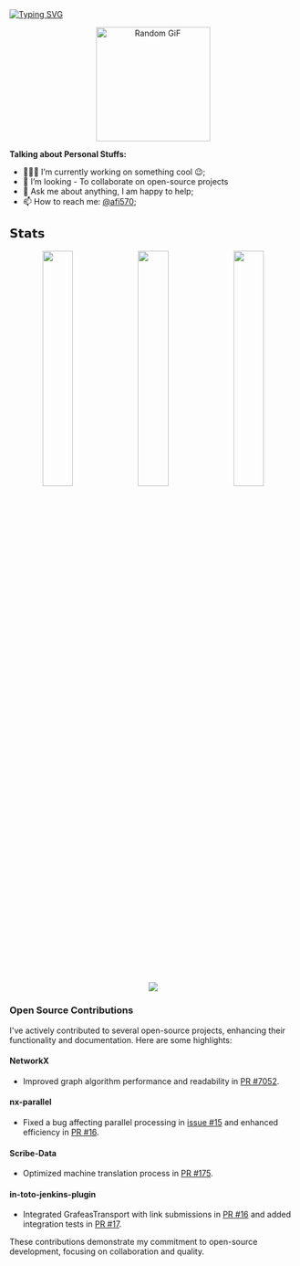 
<a href="https://github.com/drkostas">
    <img src="https://readme-typing-svg.demolab.com?font=Georgia&size=18&duration=2000&pause=100&multiline=true&width=500&height=80&lines=Hello+I'm+Asif;+%7C+Open+source+%7C+Contributor+From+Bangladesh;CLI+%7C+API+%7C+Bots+%7C+Docker++%7C+UI" alt="Typing SVG" />
</a>
<br/>
  
<p align="center">
  <img height="200" src="https://github-readme-utils.vercel.app/api/gif/anime" alt="Random GiF">
</p>
 
**Talking about Personal Stuffs:**

- 👨🏽‍💻 I’m currently working on something cool :wink:;
- 🌱 I’m looking - To collaborate on open-source projects
- 💬 Ask me about anything, I am happy to help;
- 📫 How to reach me: [@afi570](muhamadasif570@gmail.com);

## 𝗦𝘁𝗮𝘁𝘀
<div align="center" > 
<div>
<img src="http://github-profile-summary-cards.vercel.app/api/cards/stats?username=axif0&theme=github_dark" width="32.5%">
<img src="http://github-profile-summary-cards.vercel.app/api/cards/repos-per-language?username=axif0&theme=github_dark" width="32.5%">
<img src="http://github-profile-summary-cards.vercel.app/api/cards/productive-time?username=axif0&theme=github_dark&utcOffset=8" width="32.5%">
 
</div>

 [![](https://visitcount.itsvg.in/api?id=axif0&icon=0&color=0)](https://visitcount.itsvg.in)
 
</div>
 
### Open Source Contributions

I've actively contributed to several open-source projects, enhancing their functionality and documentation. Here are some highlights:

#### NetworkX
- Improved graph algorithm performance and readability in [PR #7052](https://github.com/networkx/networkx/pull/7052).

#### nx-parallel
- Fixed a bug affecting parallel processing in [issue #15](https://github.com/networkx/nx-parallel/issues/15) and enhanced efficiency in [PR #16](https://github.com/networkx/nx-parallel/pull/16).

#### Scribe-Data
- Optimized machine translation process in [PR #175](https://github.com/scribe-org/Scribe-Data/pull/175).

#### in-toto-jenkins-plugin
- Integrated GrafeasTransport with link submissions in [PR #16](https://github.com/in-toto/in-toto-jenkins-plugin/pull/16) and added integration tests in [PR #17](https://github.com/in-toto/in-toto-jenkins-plugin/pull/17).

These contributions demonstrate my commitment to open-source development, focusing on collaboration and quality.
